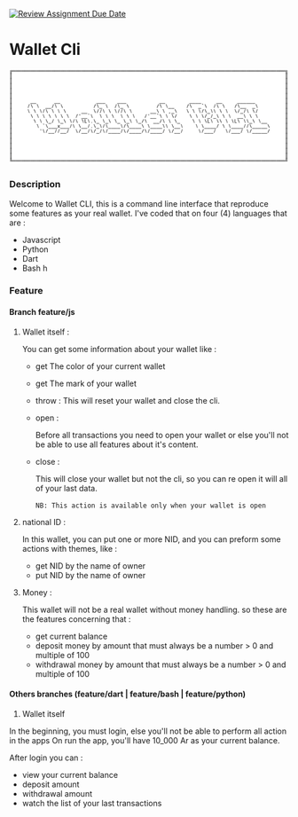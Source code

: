 [![Review Assignment Due Date](https://classroom.github.com/assets/deadline-readme-button-24ddc0f5d75046c5622901739e7c5dd533143b0c8e959d652212380cedb1ea36.svg)](https://classroom.github.com/a/hy8NMZUz)

# Wallet Cli

<img src="assets/wallet-logo.png">

### Description

Welcome to Wallet CLI, this is a command line interface that reproduce some features as your real wallet.
I've coded that on four (4) languages that are :

- Javascript
- Python
- Dart
- Bash
  h

### Feature

#### Branch feature/js

1.  Wallet itself :

    You can get some information about your wallet like :

    - get The color of your current wallet
    - get The mark of your wallet
    - throw : This will reset your wallet and close the cli.
    - open :

      Before all transactions you need to open your wallet or else you'll not be able to use all features about it's content.

    - close :

      This will close your wallet but not the cli, so you can re open it will all of your last data.

          NB: This action is available only when your wallet is open

2.  national ID :

    In this wallet, you can put one or more NID, and you can preform some actions with themes, like :

    - get NID by the name of owner
    - put NID by the name of owner

3.  Money :

    This wallet will not be a real wallet without money handling. so these are the features concerning that :

    - get current balance
    - deposit money by amount that must always be a number > 0 and multiple of 100
    - withdrawal money by amount that must always be a number > 0 and multiple of 100

#### Others branches (feature/dart | feature/bash | feature/python)

1. Wallet itself

In the beginning, you must login, else you'll not be able to perform all action in the apps
On run the app, you'll have 10_000 Ar as your current balance.

After login you can :

- view your current balance
- deposit amount
- withdrawal amount
- watch the list of your last transactions
